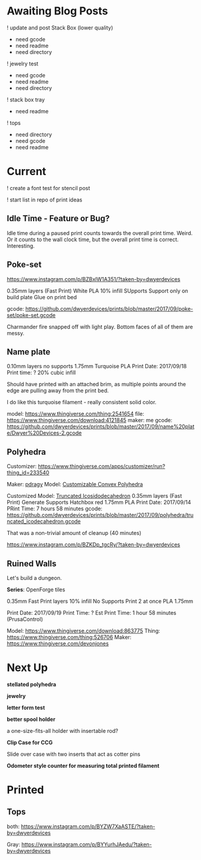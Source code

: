 # Awaiting Blog Posts

! update and post Stack Box (lower quality) 
 - need gcode
 - need readme
 - need directory


! jewelry test
 - need gcode
 - need readme
 - need directory
 
! stack box tray
 - need readme
 
! tops
 - need directory
 - need gcode
 - need readme


# Current

! create a font test for stencil post

! start list in repo of print ideas


## Idle Time - Feature or Bug? 

Idle time during a paused print counts towards the overall print time. Weird. Or it counts to the wall clock time, but the
overall print time is correct. Interesting.

## Poke-set

https://www.instagram.com/p/BZBxlW1A351/?taken-by=dwyerdevices

0.35mm layers (Fast Print)
White PLA
10% infill
SUpports
Support only on build plate
Glue on print bed

gcode: https://github.com/dwyerdevices/prints/blob/master/2017/09/poke-set/poke-set.gcode

Charmander fire snapped off with light play. Bottom faces of all of them are messy.

## Name plate

0.10mm layers
no supports
1.75mm Turquoise PLA
Print Date: 2017/09/18
Print time: ?
20% cubic infill

Should have printed with an attached brim, as multiple points around the edge are pulling away
from the print bed.

I do like this turquoise filament - really consistent solid color.

model: https://www.thingiverse.com/thing:2541654
file: https://www.thingiverse.com/download:4121845
maker: me
gcode: https://github.com/dwyerdevices/prints/blob/master/2017/09/name%20plate/Dwyer%20Devices-2.gcode

## Polyhedra

Customizer: https://www.thingiverse.com/apps/customizer/run?thing_id=233540

Maker: [pdragy](https://www.thingiverse.com/pdragy)
Model: [Customizable Convex Polyhedra](https://www.thingiverse.com/thing:233540)

Customized Model: [Truncated Icosidodecahedron](https://www.thingiverse.com/thing:2533901)
0.35mm layers (Fast Print)
Generate Supports
Hatchbox red 1.75mm PLA
Print Date: 2017/09/14
PRint Time: 7 hours 58 minutes
gcode: https://github.com/dwyerdevices/prints/blob/master/2017/09/polyhedra/truncated_icodecahedron.gcode

That was a non-trivial amount of cleanup (40 minutes)

https://www.instagram.com/p/BZKDp_tgcRy/?taken-by=dwyerdevices


## Ruined Walls

Let's build a dungeon.

**Series**: OpenForge tiles

0.35mm Fast Print layers
10% infill
No Supports
Print 2 at once
PLA 1.75mm

Print Date: 2017/09/19
Print Time: ?
Est Print Time: 1 hour 58 minutes (PrusaControl)

Model: https://www.thingiverse.com/download:863775
Thing: https://www.thingiverse.com/thing:526706
Maker: https://www.thingiverse.com/devonjones

# Next Up

**stellated polyhedra**
 
**jewelry**

**letter form test**

**better spool holder**

 a one-size-fits-all holder with insertable rod?
 
**Clip Case for CCG**

Slide over case with two inserts that act as cotter pins

**Odometer style counter for measuring total printed filament**

# Printed


## Tops

both: https://www.instagram.com/p/BYZW7XaASTE/?taken-by=dwyerdevices

Gray: https://www.instagram.com/p/BYYurhJAedu/?taken-by=dwyerdevices

